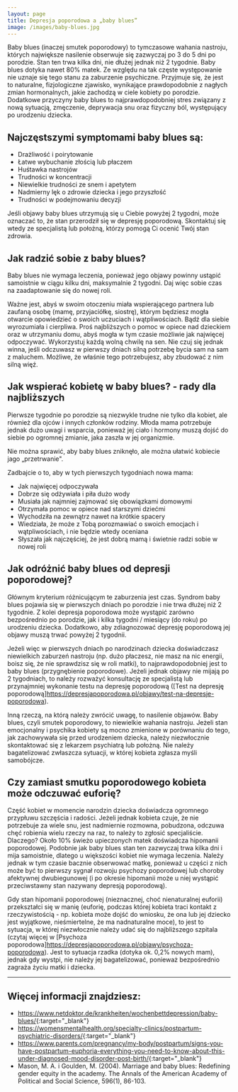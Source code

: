 ```yaml
---
layout: page
title: Depresja poporodowa a „baby blues”
image: /images/baby-blues.jpg
---
```


Baby blues (inaczej smutek poporodowy) to tymczasowe wahania nastroju, których największe nasilenie obserwuje się zazwyczaj po 3 do 5 dni po porodzie. Stan ten trwa kilka dni, nie dłużej jednak niż 2 tygodnie. Baby blues dotyka nawet 80% matek. Ze względu na tak częste występowanie nie uznaje się tego stanu za zaburzenie psychiczne. Przyjmuje się, że jest to naturalne, fizjologiczne zjawisko, wynikające prawdopodobnie z nagłych zmian hormonalnych, jakie zachodzą w ciele kobiety po porodzie. Dodatkowe przyczyny baby blues to najprawdopodobniej stres związany z nową sytuacją, zmęczenie, deprywacja snu oraz fizyczny ból, występujący po urodzeniu dziecka.

## Najczęstszymi symptomami baby blues są:

- Drażliwość i poirytowanie
- Łatwe wybuchanie złością lub płaczem
- Huśtawka nastrojów
- Trudności w koncentracji
- Niewielkie trudności ze snem i apetytem
- Nadmierny lęk o zdrowie dziecka i jego przyszłość
- Trudności w podejmowaniu decyzji

<div class="box">
Jeśli objawy baby blues utrzymują się u Ciebie powyżej 2 tygodni, może oznaczać to, że stan przerodził się w depresję poporodową. Skontaktuj się wtedy ze specjalistą lub położną, którzy pomogą Ci ocenić Twój stan zdrowia.
</div>


## Jak radzić sobie z baby blues?

Baby blues nie wymaga leczenia, ponieważ jego objawy powinny ustąpić samoistnie w ciągu kilku dni, maksymalnie 2 tygodni. Daj więc sobie czas na zaadaptowanie się do nowej roli. 

Ważne jest, abyś w swoim otoczeniu miała wspierającego partnera lub zaufaną osobę (mamę, przyjaciółkę, siostrę), którym będziesz mogła otwarcie opowiedzieć o swoich uczuciach i wątpliwościach. Bądź dla siebie wyrozumiała i cierpliwa. Proś najbliższych o pomoc w opiece nad dzieckiem oraz w utrzymaniu domu, abyś mogła w tym czasie możliwie jak najwięcej odpoczywać. Wykorzystuj każdą wolną chwilę na sen. Nie czuj się jednak winna, jeśli odczuwasz w pierwszy dniach silną potrzebę bycia sam na sam z maluchem. Możliwe, że właśnie tego potrzebujesz, aby zbudować z nim silną więź.

## Jak wspierać kobietę w baby blues? - rady dla najbliższych

Pierwsze tygodnie po porodzie są niezwykle trudne nie tylko dla kobiet, ale również dla ojców i innych członków rodziny. Młoda mama potrzebuje jednak dużo uwagi i wsparcia, ponieważ jej ciało i hormony muszą dojść do siebie po ogromnej zmianie, jaka zaszła w jej organizmie.

<div class="box">
Nie można sprawić, aby baby blues zniknęło, ale można ułatwić kobiecie jago „przetrwanie". 
</div>

Zadbajcie o to, aby w tych pierwszych tygodniach nowa mama:
- Jak najwięcej odpoczywała
- Dobrze się odżywiała i piła dużo wody
- Musiała jak najmniej zajmować się obowiązkami domowymi 
- Otrzymała pomoc w opiece nad starszymi dziećmi
- Wychodziła na zewnątrz nawet na krótkie spacery
- Wiedziała, że może z Tobą porozmawiać o swoich emocjach i wątpliwościach, i nie będzie wtedy oceniana 
- Słyszała jak najczęściej, że jest dobrą mamą i świetnie radzi sobie w nowej roli 

## Jak odróżnić baby blues od depresji poporodowej? 
Głównym kryterium różnicującym te zaburzenia jest czas. Syndrom baby blues pojawia się w pierwszych dniach po porodzie i nie trwa dłużej niż 2 tygodnie. Z kolei depresja poporodowa może wystąpić zarówno bezpośrednio po porodzie, jak i kilka tygodni / miesiący (do roku) po urodzeniu dziecka. Dodatkowo, aby zdiagnozować depresję poporodową jej objawy muszą trwać powyżej 2 tygodnii. 

Jeżeli więc w pierwszych dniach po narodzinach dziecka doświadczasz niewielkich zaburzeń nastroju (np. dużo płaczesz, nie masz na nic energii, boisz się, że nie sprawdzisz się w roli matki), to najprawdopodobniej jest to baby blues (przygnębienie poporodowe). Jeżeli jednak objawy nie mijają po 2 tygodniach, to należy rozważyć konsultację ze specjalistą lub przynajmniej wykonanie testu na depresję poporodową ([Test na depresję poporodową]<https://depresjapoporodowa.pl/objawy/test-na-depresje-poporodowa>). 

Inną rzeczą, na którą należy zwrócić uwagę, to nasilenie objawów. Baby blues, czyli smutek poporodowy, to niewielkie wahania nastroju. Jeżeli stan emocjonalny i psychika kobiety są mocno zmienione w porównaniu do tego, jak zachowywała się przed urodzeniem dziecka, należy niezwłocznie skontaktować się z lekarzem psychiatrą lub położną. Nie należy bagatelizować zwłaszcza sytuacji, w której kobieta zgłasza myśli samobójcze.

## Czy zamiast smutku poporodowego kobieta może odczuwać euforię? 
Część kobiet w momencie narodzin dziecka doświadcza ogromnego przypłuwu szczęścia i radości. Jeżeli jednak kobieta czuje, że nie potrzebuje za wiele snu, jest nadmiernie rozmowna, pobudzona, odczuwa chęć robienia wielu rzeczy na raz, to należy to zgłosić specjaliście. Dlaczego? Około 10% świeżo upieczonych matek doświadcza hipomanii poporodowej. Podobnie jak baby blues stan ten zazwyczaj trwa kilka dni i mija samoistnie, dlatego u większości kobiet nie wymaga leczenia. Należy jednak w tym czasie bacznie obserwować matkę, ponieważ u części z nich może być to pierwszy sygnał rozwoju psychozy poporodowej lub choroby afektywnej dwubiegunowej (i po okresie hipomanii może u niej wystąpić przeciwstawny stan nazywany depresją poporodową).

Gdy stan hipomanii poporodowej (nieznacznej, choć nienaturalnej euforii) przekształci się w manię (euforię, podczas której kobieta traci kontakt z rzeczywistością - np. kobieta może dojść do wniosku, że ona lub jej dziecko jest wyjątkowe, nieśmiertelne, że ma nadnaturalne moce), to jest to sytuacja, w której niezwłocznie należy udać się do najbliższego szpitala (czytaj więcej w [Psychoza poporodowa]<https://depresjapoporodowa.pl/objawy/psychoza-poporodowa>). Jest to sytuacja rzadka (dotyka ok. 0,2% nowych mam), jednak gdy wystpi, nie należy jej bagatelizować, ponieważ bezpośrednio zagraża życiu matki i dziecka. 


--- 

## Więcej informacji znajdziesz:


- <https://www.netdoktor.de/krankheiten/wochenbettdepression/baby-blues/>{:target="_blank"}
- <https://womensmentalhealth.org/specialty-clinics/postpartum-psychiatric-disorders/>{:target="_blank"}
- <https://www.parents.com/pregnancy/my-body/postpartum/signs-you-have-postpartum-euphoria-everything-you-need-to-know-about-this-under-diagnosed-mood-disorder-post-birth/>{:target="_blank"}
- Mason, M. A. i Goulden, M. (2004). Marriage and baby blues: Redefining gender equity in the academy. The Annals of the American Academy of Political and Social Science, 596(1), 86-103.
